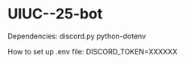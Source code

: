 # UIUC--25-bot

Dependencies:
discord.py python-dotenv

How to set up .env file:
DISCORD_TOKEN=XXXXXX
